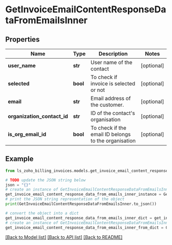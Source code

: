 # GetInvoiceEmailContentResponseDataFromEmailsInner


## Properties

Name | Type | Description | Notes
------------ | ------------- | ------------- | -------------
**user_name** | **str** | User name of the contact | [optional] 
**selected** | **bool** | To check if invoice is selected or not | [optional] 
**email** | **str** | Email address of the customer. | [optional] 
**organization_contact_id** | **str** | ID of the contact&#39;s organisation | [optional] 
**is_org_email_id** | **bool** | To check if the email ID belongs to the organisation | [optional] 

## Example

```python
from ls_zoho_billing_invoices.models.get_invoice_email_content_response_data_from_emails_inner import GetInvoiceEmailContentResponseDataFromEmailsInner

# TODO update the JSON string below
json = "{}"
# create an instance of GetInvoiceEmailContentResponseDataFromEmailsInner from a JSON string
get_invoice_email_content_response_data_from_emails_inner_instance = GetInvoiceEmailContentResponseDataFromEmailsInner.from_json(json)
# print the JSON string representation of the object
print(GetInvoiceEmailContentResponseDataFromEmailsInner.to_json())

# convert the object into a dict
get_invoice_email_content_response_data_from_emails_inner_dict = get_invoice_email_content_response_data_from_emails_inner_instance.to_dict()
# create an instance of GetInvoiceEmailContentResponseDataFromEmailsInner from a dict
get_invoice_email_content_response_data_from_emails_inner_from_dict = GetInvoiceEmailContentResponseDataFromEmailsInner.from_dict(get_invoice_email_content_response_data_from_emails_inner_dict)
```
[[Back to Model list]](../README.md#documentation-for-models) [[Back to API list]](../README.md#documentation-for-api-endpoints) [[Back to README]](../README.md)


